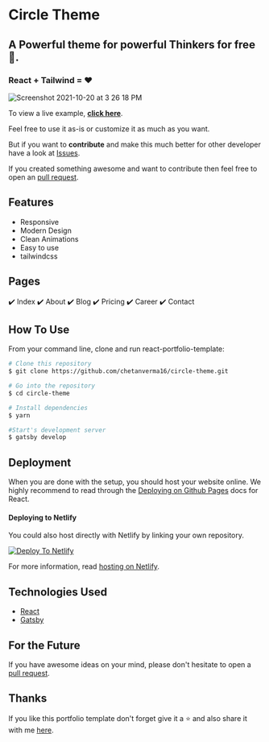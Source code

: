 
# Circle Theme

## A Powerful theme for powerful Thinkers for free 💸.
### React + Tailwind = ❤️

![Screenshot 2021-10-20 at 3 26 18 PM](https://user-images.githubusercontent.com/16558205/138075716-81961cf1-fad6-4012-9e24-2e7ee24ee227.png)


To view a live example, **[click here](https://circletheme.netlify.app/)**.

Feel free to use it as-is or customize it as much as you want.

But if you want to **contribute** and make this much better for other developer have a look at [Issues](https://github.com/chetanverma16/circle-theme/issues).

If you created something awesome and want to contribute then feel free to open an [pull request](https://github.com/chetanverma16/circle-theme/pulls).

## Features
- Responsive
- Modern Design
- Clean Animations
- Easy to use
- tailwindcss


## Pages
✔️ Index
✔️ About
✔️ Blog
✔️ Pricing
✔️ Career
✔️ Contact

## How To Use 

From your command line, clone and run react-portfolio-template:

```bash
# Clone this repository
$ git clone https://github.com/chetanverma16/circle-theme.git

# Go into the repository
$ cd circle-theme

# Install dependencies
$ yarn

#Start's development server
$ gatsby develop
```

## Deployment
When you are done with the setup, you should host your website online.
We highly recommend to read through the [Deploying on Github Pages](https://create-react-app.dev/docs/deployment/#github-pages) docs for React.

#### Deploying to Netlify

You could also host directly with Netlify by linking your own repository.

[![Deploy To Netlify](https://www.netlify.com/img/deploy/button.svg)](https://app.netlify.com/start/deploy?repository=https://github.com/chetanverma16/circle-theme)

For more information, read [hosting on Netlify](https://create-react-app.dev/docs/deployment/#netlify).


## Technologies Used

- [React](https://reactjs.org/)
- [Gatsby](https://www.gatsbyjs.com/)



## For the Future
If you have awesome ideas on your mind,
please don't hesitate to open a [pull request](https://github.com/chetanverma16/circle-theme/pulls).

## Thanks
If you like this portfolio template don't forget give it a ⭐ and also share it with me [here](mailto:hello@chetanverma.com).

